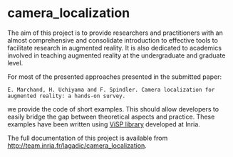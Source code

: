 camera_localization
===================

The aim of this project is to provide researchers and practitioners with an almost  comprehensive and consolidate 
introduction to effective tools to facilitate  research in augmented reality. It is also dedicated to academics involved in teaching augmented reality at the undergraduate and graduate level. 

For most of the presented approaches presented in the submitted paper:

	E. Marchand, H. Uchiyama and F. Spindler. Camera localization for augmented reality: a hands-on survey. 

we provide the code of short examples. This should allow developers to easily bridge the gap between theoretical aspects and practice.  These examples have been written using <a href="http://team.inria.fr/lagadic/visp">ViSP library</a> developed at Inria.


The full documentation of this project is available from <http://team.inria.fr/lagadic/camera_localization>.

